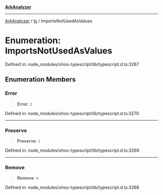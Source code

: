 [**ArkAnalyzer**](../../../../README.md)

***

[ArkAnalyzer](../../../../globals.md) / [ts](../README.md) / ImportsNotUsedAsValues

# Enumeration: ImportsNotUsedAsValues

Defined in: node\_modules/ohos-typescript/lib/typescript.d.ts:3267

## Enumeration Members

### Error

> **Error**: `2`

Defined in: node\_modules/ohos-typescript/lib/typescript.d.ts:3270

***

### Preserve

> **Preserve**: `1`

Defined in: node\_modules/ohos-typescript/lib/typescript.d.ts:3269

***

### Remove

> **Remove**: `0`

Defined in: node\_modules/ohos-typescript/lib/typescript.d.ts:3268
